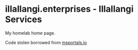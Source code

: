 # illallangi.enterprises - Illallangi Services #

My homelab home page.

Code stolen borrowed from [msportals.io](https://github.com/adamfowlerit/msportals.io/blob/master/about.md)